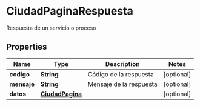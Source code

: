 

# CiudadPaginaRespuesta

Respuesta de un servicio o proceso

## Properties

Name | Type | Description | Notes
------------ | ------------- | ------------- | -------------
**codigo** | **String** | Código de la respuesta |  [optional]
**mensaje** | **String** | Mensaje de la respuesta |  [optional]
**datos** | [**CiudadPagina**](CiudadPagina.md) |  |  [optional]



